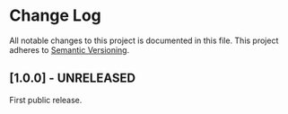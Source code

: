 # Change Log

All notable changes to this project is documented in this file.
This project adheres to [Semantic Versioning](http://semver.org/).


## [1.0.0] - UNRELEASED

First public release.

